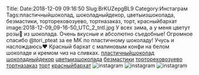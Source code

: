 Title:
Date:2018-12-09 09:16:50
Slug:BrKUZepgBL9
Category:Инстаграм
Tags:пластичныйшоколад, шоколадныйдекор, цветыизшоколада, безмастики, тортореховозуево, тортназаказ, торт, красныйбархат
image:2018-12-09_09-16-50_UTC_2_tntl.jpg
У всех зима, а у меня цветут розы🌹 из шоколада. Очень вкусные и абсолютно съедобные!
Огромное спасибо @tori_pteat за ее МК по пластичному шоколаду! 
Учусь и наслождаюсь❤
Красный бархат с малиновым конфи на белом шоколаде и кремом чиз на сливках.
[пластичныйшоколад]({tag}пластичныйшоколад)
[шоколадныйдекор]({tag}шоколадныйдекор) [цветыизшоколада]({tag}цветыизшоколада) [безмастики]({tag}безмастики) [тортореховозуево]({tag}тортореховозуево) [тортназаказ]({tag}тортназаказ) [торт]({tag}торт) [красныйбархат]({tag}красныйбархат)
![instagram]({attach}images/2018-12-09_09-16-50_UTC_2.jpg)
![instagram]({attach}images/2018-12-09_09-16-50_UTC_3.jpg)
![instagram]({attach}images/2018-12-09_09-16-50_UTC_1.jpg)
